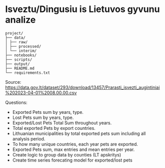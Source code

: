 # Isveztu/Dingusiu is Lietuvos gyvunu analize


```
project/
├── data/
│ ├── raw/
│ ├── processed/
│ └── interim/
├── notebooks/
├── scripts/
├── output/
├── README.md
└── requirements.txt
```


Source: https://data.gov.lt/dataset/293/download/13457/Prarasti_isvezti_augintiniai%202023-04-01%2008.00.00.csv

Questions:
* Exported Pets sum by years, type.
* Lost Pets sum by years, type.
* Exported/Lost Pets Total Sum throughout years.
* Total exported Pets by export countries.
* Lithuanian municipalities by total exported pets sum including all analysis period.
* To how many unique countries, each year pets are exported.
* Exported Pets sum, max entries and mean entries per year.
* Create logic to group data by counties (LT apskritys)
* Create time series forecating model for exported/lost pets
